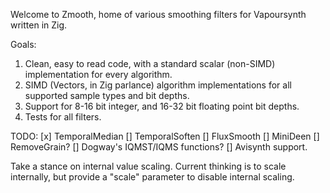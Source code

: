 Welcome to Zmooth, home of various smoothing filters for Vapoursynth written in Zig.

Goals:
1. Clean, easy to read code, with a standard scalar (non-SIMD) implementation for every algorithm.
2. SIMD (Vectors, in Zig parlance) algorithm implementations for all supported sample types and bit depths.
3. Support for 8-16 bit integer, and 16-32 bit floating point bit depths.
4. Tests for all filters.

TODO:
[x] TemporalMedian
[] TemporalSoften
[] FluxSmooth
[] MiniDeen
[] RemoveGrain?
[] Dogway's IQMST/IQMS functions?
[] Avisynth support.

Take a stance on internal value scaling. Current thinking is to scale internally, but provide a "scale" parameter to
disable internal scaling.

